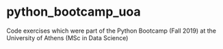 # python_bootcamp_uoa
Code exercises which were part of the Python Bootcamp (Fall 2019) at the University of Athens (MSc in Data Science)
